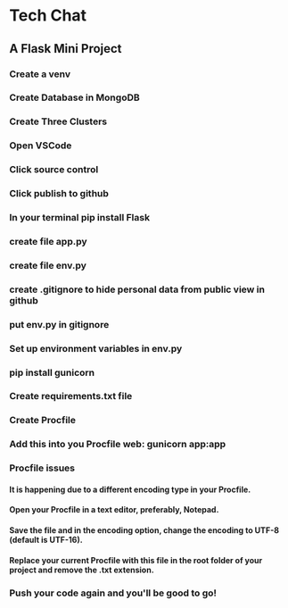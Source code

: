 # Tech Chat
## A Flask Mini Project

### Create a venv
### Create Database in MongoDB
### Create Three Clusters
### Open VSCode
### Click source control
### Click publish to github
### In your terminal pip install Flask
### create file app.py
### create file env.py
### create .gitignore to hide personal data from public view in github
### put env.py in gitignore
### Set up environment variables in env.py
### pip install gunicorn
### Create requirements.txt file
### Create Procfile
### Add this into you Procfile web: gunicorn app:app
### Procfile issues 
#### It is happening due to a different encoding type in your Procfile.
#### Open your Procfile in a text editor, preferably, Notepad.
#### Save the file and in the encoding option, change the encoding to UTF-8 (default is UTF-16).
#### Replace your current Procfile with this file in the root folder of your project and remove the .txt extension.
### Push your code again and you'll be good to go! 